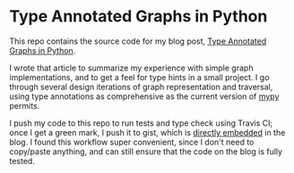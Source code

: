 Type Annotated Graphs in Python
===============================

This repo contains the source code for my blog post, [Type Annotated Graphs
in Python](http://).

I wrote that article to summarize my experience with simple graph
implementations, and to get a feel for type hints in a small project. I go
through several design iterations of graph representation and traversal,
using type annotations as comprehensive as the current version of
[mypy](http://mypy.readthedocs.io/en/latest/) permits.

I push my code to this repo to run tests and type check using Travis CI; once
I get a green mark, I push it to gist, which is [directly
embedded](https://help.github.com/articles/about-gists/#embedding-gists) in
the blog. I found this workflow super convenient, since I don't need to
copy/paste anything, and can still ensure that the code on the blog is fully
tested.
